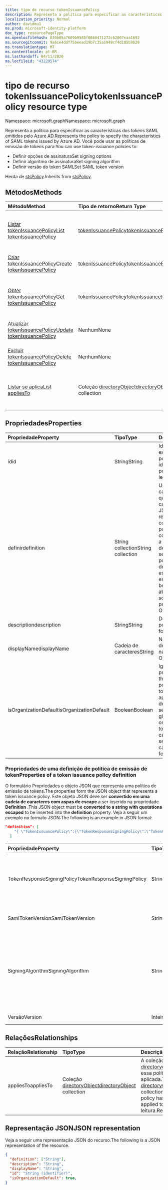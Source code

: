 ```yaml
---
title: tipo de recurso tokenIssuancePolicy
description: Representa a política para especificar as características dos tokens SAML emitidos pelo Azure AD.
localization_priority: Normal
author: davidmu1
ms.prod: microsoft-identity-platform
doc_type: resourcePageType
ms.openlocfilehash: 030b05a7609b9588f0860471272c62007eaa1692
ms.sourcegitcommit: 9a6ce4ddf75beead19b7c35a1949cf4d105b9b29
ms.translationtype: MT
ms.contentlocale: pt-BR
ms.lasthandoff: 04/11/2020
ms.locfileid: "43229574"
---
```

# <a name="tokenissuancepolicy-resource-type"></a><span data-ttu-id="70509-103">tipo de recurso tokenIssuancePolicy</span><span class="sxs-lookup"><span data-stu-id="70509-103">tokenIssuancePolicy resource type</span></span>

<span data-ttu-id="70509-104">Namespace: microsoft.graph</span><span class="sxs-lookup"><span data-stu-id="70509-104">Namespace: microsoft.graph</span></span>



<span data-ttu-id="70509-105">Representa a política para especificar as características dos tokens SAML emitidos pelo Azure AD.</span><span class="sxs-lookup"><span data-stu-id="70509-105">Represents the policy to specify the characteristics of SAML tokens issued by Azure AD.</span></span> <span data-ttu-id="70509-106">Você pode usar as políticas de emissão de tokens para:</span><span class="sxs-lookup"><span data-stu-id="70509-106">You can use token-issuance policies to:</span></span>

- <span data-ttu-id="70509-107">Definir opções de assinatura</span><span class="sxs-lookup"><span data-stu-id="70509-107">Set signing options</span></span>
- <span data-ttu-id="70509-108">Definir algoritmo de assinatura</span><span class="sxs-lookup"><span data-stu-id="70509-108">Set signing algorithm</span></span>
- <span data-ttu-id="70509-109">Definir versão do token SAML</span><span class="sxs-lookup"><span data-stu-id="70509-109">Set SAML token version</span></span>

<span data-ttu-id="70509-110">Herda de [stsPolicy](stsPolicy.md).</span><span class="sxs-lookup"><span data-stu-id="70509-110">Inherits from [stsPolicy](stsPolicy.md).</span></span>

## <a name="methods"></a><span data-ttu-id="70509-111">Métodos</span><span class="sxs-lookup"><span data-stu-id="70509-111">Methods</span></span>

| <span data-ttu-id="70509-112">Método</span><span class="sxs-lookup"><span data-stu-id="70509-112">Method</span></span>       | <span data-ttu-id="70509-113">Tipo de retorno</span><span class="sxs-lookup"><span data-stu-id="70509-113">Return Type</span></span> | <span data-ttu-id="70509-114">Descrição</span><span class="sxs-lookup"><span data-stu-id="70509-114">Description</span></span> |
|:-------------|:------------|:------------|
| [<span data-ttu-id="70509-115">Listar tokenIssuancePolicy</span><span class="sxs-lookup"><span data-stu-id="70509-115">List tokenIssuancePolicy</span></span>](../api/tokenissuancepolicy-list.md) | [<span data-ttu-id="70509-116">tokenIssuancePolicy</span><span class="sxs-lookup"><span data-stu-id="70509-116">tokenIssuancePolicy</span></span>](tokenissuancepolicy.md) | <span data-ttu-id="70509-117">Ler propriedades e relações de objetos tokenIssuancePolicy.</span><span class="sxs-lookup"><span data-stu-id="70509-117">Read properties and relationships of tokenIssuancePolicy objects.</span></span> |
| [<span data-ttu-id="70509-118">Criar tokenIssuancePolicy</span><span class="sxs-lookup"><span data-stu-id="70509-118">Create tokenIssuancePolicy</span></span>](../api/tokenissuancepolicy-post-tokenissuancepolicy.md) | [<span data-ttu-id="70509-119">tokenIssuancePolicy</span><span class="sxs-lookup"><span data-stu-id="70509-119">tokenIssuancePolicy</span></span>](tokenissuancepolicy.md) | <span data-ttu-id="70509-120">Criar um objeto tokenIssuancePolicy.</span><span class="sxs-lookup"><span data-stu-id="70509-120">Create a tokenIssuancePolicy object.</span></span> |
| [<span data-ttu-id="70509-121">Obter tokenIssuancePolicy</span><span class="sxs-lookup"><span data-stu-id="70509-121">Get tokenIssuancePolicy</span></span>](../api/tokenissuancepolicy-get.md) | [<span data-ttu-id="70509-122">tokenIssuancePolicy</span><span class="sxs-lookup"><span data-stu-id="70509-122">tokenIssuancePolicy</span></span>](tokenissuancepolicy.md) | <span data-ttu-id="70509-123">Ler propriedades e relações de um objeto tokenIssuancePolicy.</span><span class="sxs-lookup"><span data-stu-id="70509-123">Read properties and relationships of a tokenIssuancePolicy object.</span></span> |
| [<span data-ttu-id="70509-124">Atualizar tokenIssuancePolicy</span><span class="sxs-lookup"><span data-stu-id="70509-124">Update tokenIssuancePolicy</span></span>](../api/tokenissuancepolicy-update.md) | <span data-ttu-id="70509-125">Nenhum</span><span class="sxs-lookup"><span data-stu-id="70509-125">None</span></span> | <span data-ttu-id="70509-126">Atualizar um objeto tokenIssuancePolicy.</span><span class="sxs-lookup"><span data-stu-id="70509-126">Update a tokenIssuancePolicy object.</span></span> |
| [<span data-ttu-id="70509-127">Excluir tokenIssuancePolicy</span><span class="sxs-lookup"><span data-stu-id="70509-127">Delete tokenIssuancePolicy</span></span>](../api/tokenissuancepolicy-delete.md) | <span data-ttu-id="70509-128">Nenhum</span><span class="sxs-lookup"><span data-stu-id="70509-128">None</span></span> | <span data-ttu-id="70509-129">Excluir um objeto tokenIssuancePolicy.</span><span class="sxs-lookup"><span data-stu-id="70509-129">Delete a tokenIssuancePolicy object.</span></span> |
| [<span data-ttu-id="70509-130">Listar se aplica</span><span class="sxs-lookup"><span data-stu-id="70509-130">List appliesTo</span></span>](../api/tokenissuancepolicy-list-appliesto.md) | <span data-ttu-id="70509-131">Coleção [directoryObject](directoryobject.md)</span><span class="sxs-lookup"><span data-stu-id="70509-131">[directoryObject](directoryobject.md) collection</span></span> | <span data-ttu-id="70509-132">Obtenha a lista de directoryObjects à qual essa política foi aplicada.</span><span class="sxs-lookup"><span data-stu-id="70509-132">Get the list of directoryObjects that this policy has been applied to.</span></span> |

## <a name="properties"></a><span data-ttu-id="70509-133">Propriedades</span><span class="sxs-lookup"><span data-stu-id="70509-133">Properties</span></span>

| <span data-ttu-id="70509-134">Propriedade</span><span class="sxs-lookup"><span data-stu-id="70509-134">Property</span></span>     | <span data-ttu-id="70509-135">Tipo</span><span class="sxs-lookup"><span data-stu-id="70509-135">Type</span></span>        | <span data-ttu-id="70509-136">Descrição</span><span class="sxs-lookup"><span data-stu-id="70509-136">Description</span></span> |
|:-------------|:------------|:------------|
|<span data-ttu-id="70509-137">id</span><span class="sxs-lookup"><span data-stu-id="70509-137">id</span></span>|<span data-ttu-id="70509-138">String</span><span class="sxs-lookup"><span data-stu-id="70509-138">String</span></span>| <span data-ttu-id="70509-139">Identificador exclusivo da política.</span><span class="sxs-lookup"><span data-stu-id="70509-139">Unique identifier for this policy.</span></span> <span data-ttu-id="70509-140">Somente leitura.</span><span class="sxs-lookup"><span data-stu-id="70509-140">Read-only.</span></span>|
|<span data-ttu-id="70509-141">definir</span><span class="sxs-lookup"><span data-stu-id="70509-141">definition</span></span>|<span data-ttu-id="70509-142">String collection</span><span class="sxs-lookup"><span data-stu-id="70509-142">String collection</span></span>| <span data-ttu-id="70509-143">Uma coleção de cadeia de caracteres que contém uma cadeia de caracteres JSON que define as regras e as configurações da política.</span><span class="sxs-lookup"><span data-stu-id="70509-143">A string collection containing a JSON string that defines the rules and settings for this policy.</span></span> <span data-ttu-id="70509-144">Veja mais detalhes sobre o esquema JSON para esta propriedade.</span><span class="sxs-lookup"><span data-stu-id="70509-144">See below for more details about the JSON schema for this property.</span></span> <span data-ttu-id="70509-145">Obrigatório.</span><span class="sxs-lookup"><span data-stu-id="70509-145">Required.</span></span>|
|<span data-ttu-id="70509-146">description</span><span class="sxs-lookup"><span data-stu-id="70509-146">description</span></span>|<span data-ttu-id="70509-147">String</span><span class="sxs-lookup"><span data-stu-id="70509-147">String</span></span>| <span data-ttu-id="70509-148">Descrição da política.</span><span class="sxs-lookup"><span data-stu-id="70509-148">Description for this policy.</span></span>|
|<span data-ttu-id="70509-149">displayName</span><span class="sxs-lookup"><span data-stu-id="70509-149">displayName</span></span>|<span data-ttu-id="70509-150">Cadeia de caracteres</span><span class="sxs-lookup"><span data-stu-id="70509-150">String</span></span>| <span data-ttu-id="70509-151">Nome para exibição dessa política.</span><span class="sxs-lookup"><span data-stu-id="70509-151">Display name for this policy.</span></span> <span data-ttu-id="70509-152">Obrigatório.</span><span class="sxs-lookup"><span data-stu-id="70509-152">Required.</span></span>|
|<span data-ttu-id="70509-153">isOrganizationDefault</span><span class="sxs-lookup"><span data-stu-id="70509-153">isOrganizationDefault</span></span>|<span data-ttu-id="70509-154">Boolean</span><span class="sxs-lookup"><span data-stu-id="70509-154">Boolean</span></span>|<span data-ttu-id="70509-155">Ignore essa propriedade.</span><span class="sxs-lookup"><span data-stu-id="70509-155">Ignore this property.</span></span> <span data-ttu-id="70509-156">A política de emissão de token só pode ser aplicada a entidades de serviço e não pode ser definida globalmente para a organização.</span><span class="sxs-lookup"><span data-stu-id="70509-156">The token-issuance policy can only be applied to service principals and can't be set globally for the organization.</span></span>|


### <a name="properties-of-a-token-issuance-policy-definition"></a><span data-ttu-id="70509-157">Propriedades de uma definição de política de emissão de token</span><span class="sxs-lookup"><span data-stu-id="70509-157">Properties of a token issuance policy definition</span></span>
<span data-ttu-id="70509-158">O formulário Propriedades o objeto JSON que representa uma política de emissão de tokens.</span><span class="sxs-lookup"><span data-stu-id="70509-158">The properties form the JSON object that represents a token issuance policy.</span></span> <span data-ttu-id="70509-159">Este objeto JSON deve ser **convertido em uma cadeia de caracteres com aspas de escape** a ser inserido na propriedade **Definition** .</span><span class="sxs-lookup"><span data-stu-id="70509-159">This JSON object must be **converted to a string with quotations escaped** to be inserted into the **definition** property.</span></span> <span data-ttu-id="70509-160">Veja a seguir um exemplo no formato JSON:</span><span class="sxs-lookup"><span data-stu-id="70509-160">The following is an example in JSON format:</span></span>

<!-- {
  "blockType": "ignored"
}-->
``` json
"definition": [
    "{ \"TokenIssuancePolicy\":{\"TokenResponseSigningPolicy\":\"TokenOnly\",\"SamlTokenVersion\":\"1.1\",\"SigningAlgorithm\":\"http://www.w3.org/2001/04/xmldsig-more#rsa-sha256\",\"Version\":1}}"
  ]
```


| <span data-ttu-id="70509-161">Propriedade</span><span class="sxs-lookup"><span data-stu-id="70509-161">Property</span></span>     | <span data-ttu-id="70509-162">Tipo</span><span class="sxs-lookup"><span data-stu-id="70509-162">Type</span></span>   |<span data-ttu-id="70509-163">Descrição</span><span class="sxs-lookup"><span data-stu-id="70509-163">Description</span></span>|
|:---------------|:--------|:----------|
|<span data-ttu-id="70509-164">TokenResponseSigningPolicy</span><span class="sxs-lookup"><span data-stu-id="70509-164">TokenResponseSigningPolicy</span></span>|<span data-ttu-id="70509-165">String</span><span class="sxs-lookup"><span data-stu-id="70509-165">String</span></span>|<span data-ttu-id="70509-166">Representa as opções de assinatura de certificado disponíveis no Azure AD.</span><span class="sxs-lookup"><span data-stu-id="70509-166">Represents the certificate signing options available in Azure AD.</span></span> <span data-ttu-id="70509-167">Os valores com suporte `ResponseOnly`são `TokenOnly`: `ResponseAndToken`,,.</span><span class="sxs-lookup"><span data-stu-id="70509-167">Supported values are: `ResponseOnly`, `TokenOnly`, `ResponseAndToken`.</span></span>  |
|<span data-ttu-id="70509-168">SamlTokenVersion</span><span class="sxs-lookup"><span data-stu-id="70509-168">SamlTokenVersion</span></span>|<span data-ttu-id="70509-169">String</span><span class="sxs-lookup"><span data-stu-id="70509-169">String</span></span>|<span data-ttu-id="70509-170">Versão do token SAML.</span><span class="sxs-lookup"><span data-stu-id="70509-170">Version of the SAML token.</span></span> <span data-ttu-id="70509-171">Os valores com suporte `1.1`são `2.0`:,.</span><span class="sxs-lookup"><span data-stu-id="70509-171">Supported values are: `1.1`, `2.0`.</span></span> |
|<span data-ttu-id="70509-172">SigningAlgorithm</span><span class="sxs-lookup"><span data-stu-id="70509-172">SigningAlgorithm</span></span>|<span data-ttu-id="70509-173">String</span><span class="sxs-lookup"><span data-stu-id="70509-173">String</span></span>|<span data-ttu-id="70509-174">Algoritmo de assinatura usado pelo Azure AD para assinar o token SAML.</span><span class="sxs-lookup"><span data-stu-id="70509-174">Signing algorithm use by Azure AD to sign the SAML token.</span></span> <span data-ttu-id="70509-175">Os valores com suporte `http://www.w3.org/2001/04/xmldsig-more#rsa-sha256`são `http://www.w3.org/2000/09/xmldsig#rsa-sha1`:,.</span><span class="sxs-lookup"><span data-stu-id="70509-175">Supported values are: `http://www.w3.org/2001/04/xmldsig-more#rsa-sha256`, `http://www.w3.org/2000/09/xmldsig#rsa-sha1`.</span></span>|
|<span data-ttu-id="70509-176">Versão</span><span class="sxs-lookup"><span data-stu-id="70509-176">Version</span></span>|<span data-ttu-id="70509-177">Inteiro</span><span class="sxs-lookup"><span data-stu-id="70509-177">Integer</span></span>|<span data-ttu-id="70509-178">Defina o valor 1.</span><span class="sxs-lookup"><span data-stu-id="70509-178">Set value of 1.</span></span> <span data-ttu-id="70509-179">Obrigatório.</span><span class="sxs-lookup"><span data-stu-id="70509-179">Required.</span></span>|


## <a name="relationships"></a><span data-ttu-id="70509-180">Relações</span><span class="sxs-lookup"><span data-stu-id="70509-180">Relationships</span></span>

| <span data-ttu-id="70509-181">Relação</span><span class="sxs-lookup"><span data-stu-id="70509-181">Relationship</span></span> | <span data-ttu-id="70509-182">Tipo</span><span class="sxs-lookup"><span data-stu-id="70509-182">Type</span></span>        | <span data-ttu-id="70509-183">Descrição</span><span class="sxs-lookup"><span data-stu-id="70509-183">Description</span></span> |
|:-------------|:------------|:------------|
|<span data-ttu-id="70509-184">appliesTo</span><span class="sxs-lookup"><span data-stu-id="70509-184">appliesTo</span></span>|<span data-ttu-id="70509-185">Coleção [directoryObject](directoryobject.md)</span><span class="sxs-lookup"><span data-stu-id="70509-185">[directoryObject](directoryobject.md) collection</span></span>| <span data-ttu-id="70509-186">A coleção [directoryobject](directoryObject.md) à qual essa política foi aplicada.</span><span class="sxs-lookup"><span data-stu-id="70509-186">The [directoryObject](directoryObject.md) collection that this policy has been applied to.</span></span> <span data-ttu-id="70509-187">Somente leitura.</span><span class="sxs-lookup"><span data-stu-id="70509-187">Read-only.</span></span>|

## <a name="json-representation"></a><span data-ttu-id="70509-188">Representação JSON</span><span class="sxs-lookup"><span data-stu-id="70509-188">JSON representation</span></span>

<span data-ttu-id="70509-189">Veja a seguir uma representação JSON do recurso.</span><span class="sxs-lookup"><span data-stu-id="70509-189">The following is a JSON representation of the resource.</span></span>

<!-- {
  "blockType": "resource",
  "optionalProperties": [

  ],
  "@odata.type": "microsoft.graph.tokenIssuancePolicy",
  "baseType": "",
  "keyProperty": "id"
}-->

```json
{
  "definition": ["String"],
  "description": "String",
  "displayName": "String",
  "id": "String (identifier)",
  "isOrganizationDefault": true,
}
```

<!-- uuid: 16cd6b66-4b1a-43a1-adaf-3a886856ed98
2019-02-04 14:57:30 UTC -->
<!-- {
  "type": "#page.annotation",
  "description": "tokenIssuancePolicy resource",
  "keywords": "",
  "section": "documentation",
  "tocPath": ""
}-->
